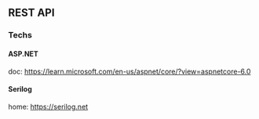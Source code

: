 ## REST API  

### Techs  

#### ASP.NET

doc: https://learn.microsoft.com/en-us/aspnet/core/?view=aspnetcore-6.0  


#### Serilog  

home: https://serilog.net  

